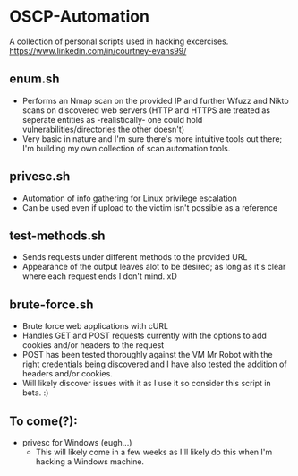 # OSCP-Automation
A collection of personal scripts used in hacking excercises.
https://www.linkedin.com/in/courtney-evans99/

## enum.sh
* Performs an Nmap scan on the provided IP and further Wfuzz and Nikto scans on discovered web servers (HTTP and HTTPS are treated as seperate entities as -realistically- one could hold vulnerabilities/directories the other doesn't)
* Very basic in nature and I'm sure there's more intuitive tools out there; I'm building my own collection of scan automation tools.

## privesc.sh
* Automation of info gathering for Linux privilege escalation
* Can be used even if upload to the victim isn't possible as a reference

## test-methods.sh
* Sends requests under different methods to the provided URL
* Appearance of the output leaves alot to be desired; as long as it's clear where each request ends I don't mind. xD

## brute-force.sh
* Brute force web applications with cURL
* Handles GET and POST requests currently with the options to add cookies and/or headers to the request
* POST has been tested thoroughly against the VM Mr Robot with the right credentials being discovered and I have also tested the addition of headers and/or cookies.
* Will likely discover issues with it as I use it so consider this script in beta. :)

## To come(?):
* privesc for Windows (eugh...)
  * This will likely come in a few weeks as I'll likely do this when I'm hacking a Windows machine.
